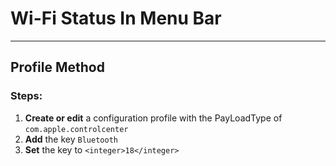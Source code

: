 # Wi-Fi Status In Menu Bar
------------------------------------
## Profile Method
### Steps:

1. **Create or edit** a configuration profile with the PayLoadType of
```com.apple.controlcenter```
2. **Add** the key ```Bluetooth```
3. **Set** the key to ```<integer>18</integer>```


